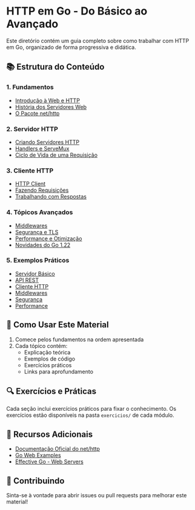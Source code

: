 # HTTP em Go - Do Básico ao Avançado

Este diretório contém um guia completo sobre como trabalhar com HTTP em Go, organizado de forma progressiva e didática.

## 📚 Estrutura do Conteúdo

### 1. Fundamentos
- [Introdução à Web e HTTP](docs/1-fundamentos/01-introducao.md)
- [História dos Servidores Web](docs/1-fundamentos/02-historia.md)
- [O Pacote net/http](docs/1-fundamentos/03-net-http.md)

### 2. Servidor HTTP
- [Criando Servidores HTTP](docs/2-servidor/01-criando-servidor.md)
- [Handlers e ServeMux](docs/2-servidor/02-handlers-mux.md)
- [Ciclo de Vida de uma Requisição](docs/2-servidor/03-ciclo-de-vida.md)

### 3. Cliente HTTP
- [HTTP Client](docs/3-cliente/01-http-client.md)
- [Fazendo Requisições](docs/3-cliente/02-requisicoes.md)
- [Trabalhando com Respostas](docs/3-cliente/03-respostas.md)

### 4. Tópicos Avançados
- [Middlewares](docs/4-avancado/01-middlewares.md)
- [Segurança e TLS](docs/4-avancado/02-seguranca.md)
- [Performance e Otimização](docs/4-avancado/03-performance.md)
- [Novidades do Go 1.22](docs/4-avancado/04-go122.md)

### 5. Exemplos Práticos
- [Servidor Básico](exemplos/01-servidor-basico/)
- [API REST](exemplos/02-api-rest/)
- [Cliente HTTP](exemplos/06-http-client/)
- [Middlewares](exemplos/04-middlewares/)
- [Segurança](exemplos/05-seguranca/)
- [Performance](exemplos/03-performance/)

## 🎯 Como Usar Este Material

1. Comece pelos fundamentos na ordem apresentada
2. Cada tópico contém:
   - Explicação teórica
   - Exemplos de código
   - Exercícios práticos
   - Links para aprofundamento

## 🔍 Exercícios e Práticas

Cada seção inclui exercícios práticos para fixar o conhecimento. Os exercícios estão disponíveis na pasta `exercicios/` de cada módulo.

## 📖 Recursos Adicionais

- [Documentação Oficial do net/http](https://pkg.go.dev/net/http)
- [Go Web Examples](https://gowebexamples.com/)
- [Effective Go - Web Servers](https://golang.org/doc/effective_go#web_server)

## 🤝 Contribuindo

Sinta-se à vontade para abrir issues ou pull requests para melhorar este material! 